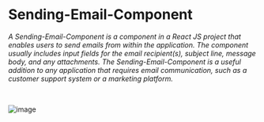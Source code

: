 # Sending-Email-Component

*A Sending-Email-Component is a component in a React JS project that enables users to send emails from within the application. The component usually includes input fields for the email recipient(s), subject line, message body, and any attachments. The Sending-Email-Component is a useful addition to any application that requires email communication, such as a customer support system or a marketing platform.*

<br>

![image](https://user-images.githubusercontent.com/97666287/234873437-98900a2d-a765-430c-a9cf-ec50415582c2.png)
